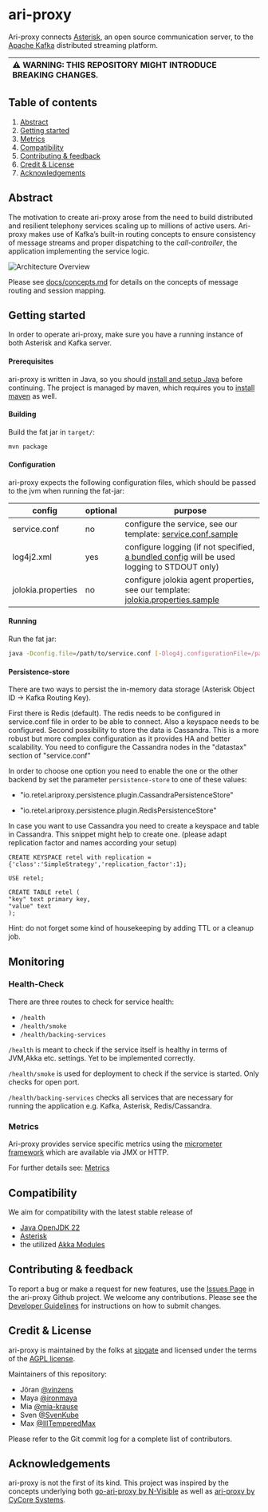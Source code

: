 # ari-proxy
Ari-proxy connects [Asterisk](https://www.asterisk.org/), an open source communication server, to the [Apache Kafka](https://kafka.apache.org/intro) distributed streaming platform.


| :warning: WARNING: THIS REPOSITORY MIGHT INTRODUCE BREAKING CHANGES.  |
|:----------------------------------------------------------------------|

## Table of contents
1. [Abstract](#abstract)
2. [Getting started](#getting-started)
3. [Metrics](#metrics)
4. [Compatibility](#compatibility)
5. [Contributing & feedback](#contributing--feedback)
6. [Credit & License](#credit--license)
7. [Acknowledgements](#acknowledgements)

## Abstract
The motivation to create ari-proxy arose from the need to build distributed and resilient telephony services scaling up to millions of active users. Ari-proxy makes use of Kafka’s built-in routing concepts to ensure consistency of message streams and proper dispatching to the *call-controller*, the application implementing the service logic.

![Architecture Overview](docs/images/architecture_overview.png "Architecture Overview")

Please see [docs/concepts.md](/public/docs/concepts.md) for details on the concepts of message routing and session mapping.

## Getting started
In order to operate ari-proxy, make sure you have a running instance of both Asterisk and Kafka server.

#### Prerequisites
ari-proxy is written in Java, so you should [install and setup Java](https://www.java.com/en/download/help/download_options.xml) before continuing.
The project is managed by maven, which requires you to [install maven](https://maven.apache.org/install.html) as well.

#### Building
Build the fat jar in `target/`:
```bash
mvn package
```

#### Configuration
ari-proxy expects the following configuration files, which should be passed to the jvm when running the fat-jar:

| config               | optional | purpose                                                                                                                      |
| -------------------- | -------- | ---------------------------------------------------------------------------------------------------------------------------- |
| service.conf         | no       | configure the service, see our template: [service.conf.sample](service.conf.sample)                                          |
| log4j2.xml           | yes      | configure logging (if not specified, [a bundled config](/src/main/resources/log4j2.xml) will be used logging to STDOUT only) |
| jolokia.properties   | no       | configure jolokia agent properties, see our template: [jolokia.properties.sample](jolokia.properties.sample)                 |

#### Running
Run the fat jar:
```bash
java -Dconfig.file=/path/to/service.conf [-Dlog4j.configurationFile=/path/to/log4j2.xml] -jar target/ari-proxy-1.3.0-fat.jar
```

#### Persistence-store

There are two ways to persist the in-memory data storage (Asterisk Object ID -> Kafka Routing Key).

First there is Redis (default). The redis needs to be configured in service.conf file in order to be able to connect. Also a keyspace needs to be configured.
Second possibility to store the data is Cassandra. This is a more robust but more complex configuration as it provides HA and better scalability. You need to configure the Cassandra nodes in the "datastax" section of "service.conf"

In order to choose one option you need to enable the one or the other backend by set the parameter `persistence-store` to one of these values:

- "io.retel.ariproxy.persistence.plugin.CassandraPersistenceStore"

- "io.retel.ariproxy.persistence.plugin.RedisPersistenceStore"


In case you want to use Cassandra you need to create a keyspace and table in Cassandra. This snippet might help to create one. (please adapt replication factor and names according your setup)

```cql
CREATE KEYSPACE retel with replication = {'class':'SimpleStrategy','replication_factor':1};

USE retel;

CREATE TABLE retel (
"key" text primary key,
"value" text
);
```

Hint: do not forget some kind of housekeeping by adding TTL or a cleanup job.

## Monitoring
### Health-Check
There are three routes to check for service health:
 - `/health`
 - `/health/smoke`
 - `/health/backing-services`

`/health` is meant to check if the service itself is healthy in terms of JVM,Akka etc. settings. Yet to be implemented correctly.

`/health/smoke` is used for deployment to check if the service is started. Only checks for open port.

`/health/backing-services` checks all services that are necessary for running the application e.g. Kafka, Asterisk, Redis/Cassandra.

### Metrics
Ari-proxy provides service specific metrics using the [micrometer framework](http://micrometer.io) which are available via JMX or HTTP.

For further details see: [Metrics](docs/metrics.md)


## Compatibility
We aim for compatibility with the latest stable release of
- [Java OpenJDK 22](https://openjdk.java.net/projects/jdk/22/)
- [Asterisk](https://wiki.asterisk.org/wiki/display/AST/Asterisk+Versions)
- the utilized [Akka Modules](https://akka.io/docs/)

## Contributing & feedback
To report a bug or make a request for new features, use the [Issues Page](https://github.com/retel-io/ari-proxy/issues) in the ari-proxy Github project.
We welcome any contributions. Please see the [Developer Guidelines](/public/CONTRIBUTING.md) for instructions on how to submit changes.

## Credit & License
ari-proxy is maintained by the folks at [sipgate](https://www.sipgate.de) and licensed under the terms of the [AGPL license](/public/LICENSE.txt).

Maintainers of this repository:

- Jöran [@vinzens](https://github.com/vinzens)
- Maya [@ironmaya](https://github.com/ironmaya)
- Mia [@mia-krause](https://github.com/mia-krause)
- Sven [@SvenKube](https://github.com/SvenKube)
- Max [@IllTemperedMax](https://github.com/IllTemperedMax)

Please refer to the Git commit log for a complete list of contributors.

## Acknowledgements
ari-proxy is not the first of its kind. This project was inspired by the concepts underlying both [go-ari-proxy by N-Visible](https://github.com/nvisibleinc/go-ari-proxy) as well as [ari-proxy by CyCore Systems](https://github.com/CyCoreSystems/ari-proxy).
